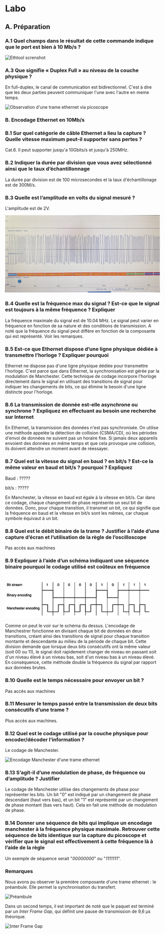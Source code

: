 # Labo

## A. Préparation

### A.1 Quel champs dans le résultat de cette commande indique que le port est bien à 10 Mb/s ?

![Ethtool screnshot](./screenshot/ethtool-en-evidenece.jpg)

### A.3 Que signifie « Duplex Full » au niveau de la couche physique ?

En full-duplex, le canal de communication est bidirectionnel. C'est à dire que les deux parties peuvent communiquer l'une avec l'autre en meme temps.

![Observation d'une trame ethernet via picoscope](image-3.png)

### B. Encodage Ethernet en 10Mb/s

### B.1 Sur quel catégorie de câble Ethernet a lieu la capture ? Quelle vitesse maximum peut-il supporter sans pertes ?

Cat.6. Il peut supporter jusqu'a 10Gbits/s et jusqu'à 250MHz.

### B.2 Indiquer la durée par division que vous avez sélectionné ainsi que le taux d’échantillonnage

La durée par division est de 100 microsecondes et la taux d'échantillonage est de 300M/s.

### B.3 Quelle est l’amplitude en volts du signal mesuré ?

L'amplitude est de 2V.

![Amplitude du signal](./screenshot/signal_amplitude.jpg)

### B.4 Quelle est la fréquence max du signal ? Est-ce que le signal est toujours à la même fréquence ? Expliquer

La fréquence maximale du signal est de 10.04 MHz. Le signal peut varier en fréquence en fonction de sa nature et des conditions de transmission. A noté que la fréquence du signal peut différe en fonction de la composante qui est représenté. Voir les remarques.

### B.5 Est-ce que Ethernet dispose d’une ligne physique dédiée à transmettre l’horloge ? Expliquer pourquoi

Ethernet ne dispose pas d'une ligne physique dédiée pour transmettre l'horloge. C'est parce que dans Ethernet, la synchronisation est gérée par la modulation de Manchester. Cette technique de codage incorpore l'horloge directement dans le signal en utilisant des transitions de signal pour indiquer les changements de bits, ce qui élimine le besoin d'une ligne distincte pour l'horloge.

### B.6 La transmission de donnée est-elle asynchrone ou synchrone ? Expliquez en effectuant au besoin une recherche sur Internet

En Ethernet, la transmission des données n'est pas synchronisée. On utilise une méthode appelée la détection de collision (CSMA/CD), où les périodes d'envoi de données ne suivent pas un horaire fixe. Si jamais deux appareils envoient des données en même temps et que cela provoque une collision, ils doivent attendre un moment avant de réessayer.

### B.7 Quel est la vitesse du signal en baud ? en bit/s ? Est-ce la même valeur en baud et bit/s ? pourquoi ? Expliquez

Baud : ?????

bit/s : ?????

En Manchester, la vitesse en baud est égale à la vitesse en bit/s. Car dans ce codage, chaque changement de phase représente un seul bit de données. Donc, pour chaque transition, il transmet un bit, ce qui signifie que la fréquence en baud et la vitesse en bit/s sont les mêmes, car chaque symbole équivaut à un bit.

### B.8 Quel est le débit binaire de la trame ? Justifier à l’aide d’une capture d’écran et l’utilisation de la règle de l’oscilloscope

Pas accès aux machines

### B.9 Expliquer à l’aide d’un schéma indiquant une séquence binaire pourquoi le codage utilisé est coûteux en fréquence

![Encodage Manchester](./screenshot/manchester_encoding.jpeg)

Comme on peut le voir sur le schéma du dessus. L'encodage de Manchestrer fonctionne en divisant chaque bit de données en deux transitions, créant ainsi des transitions de signal pour chaque transition montante et descendante au milieu de la période de chaque bit. Cette division demande que lorsque deux bits consécutifs ont la même valeur (soit 00 ou 11), le signal doit rapidement changer de niveau en passant soit d'un niveau élevé à un niveau bas, soit d'un niveau bas à un niveau élevé. En conséquence, cette méthode double la fréquence du signal par rapport aux données brutes.

### B.10 Quelle est le temps nécessaire pour envoyer un bit ?

Pas accès aux machines

### B.11 Mesurer le temps passé entre la transmission de deux bits consécutifs d’une trame ?

Plus accès aux machines.

### B.12 Quel est le codage utilisé par la couche physique pour encoder/décoder l’information ?

Le codage de Manchester.

![Encodage Manchester d'une trame ethernet](image-2.png)

### B.13 S’agit-il d’une modulation de phase, de fréquence ou d’amplitude ? Justifier

Le codage de Manchester utilise des changements de phase pour représenter les bits. Un bit "0" est indiqué par un changement de phase descendant (haut vers bas), et un bit "1" est représenté par un changement de phase montant (bas vers haut). Cela en fait une méthode de modulation de phase.

### B.14 Donner une séquence de bits qui implique un encodage manchester à la fréquence physique maximale. Retrouver cette séquence de bits identique sur la capture du picoscope et vérifier que le signal est effectivement à cette fréquence là à l’aide de la règle

Un exemple de séquence serait "*00000000*" ou "*1111111*".

### Remarques
Nous avons pu observer la première composante d'une trame ethernet : le préambule. Elle permet la synchronisation du transfert.

![Préambule](image-4.png)

Dans un second temps, il est important de noté que le paquet est terminé par un *Inter Frame Gap*, qui définit une pause de transmission de 9,6 µs théorique.

![Inter Frame Gap](image-5.png)
